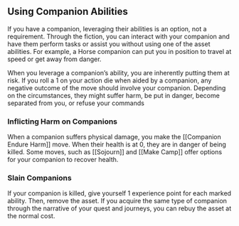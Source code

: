 ## Using Companion Abilities
If you have a companion, leveraging their abilities is an option, not a requirement. Through the fiction, you can interact with your companion and have them perform tasks or assist you without using one of the asset abilities. For example, a Horse companion can put you in position to travel at speed or get away from danger.

When you leverage a companion’s ability, you are inherently putting them at risk. If you roll a 1 on your action die when aided by a companion, any negative outcome of the move should involve your companion. Depending on the circumstances, they might suffer harm, be put in danger, become separated from you, or refuse your commands

### Inflicting Harm on Companions
When a companion suffers physical damage, you make the [[Companion Endure Harm]] move. When their health is at 0, they are in danger of being killed. Some moves, such as [[Sojourn]]  and [[Make Camp]] offer options for your companion to recover health.

### Slain Companions
If your companion is killed, give yourself 1 experience point for each marked ability. Then, remove the asset. If you acquire the same type of companion through the narrative of your quest and journeys, you can rebuy the asset at the normal cost.